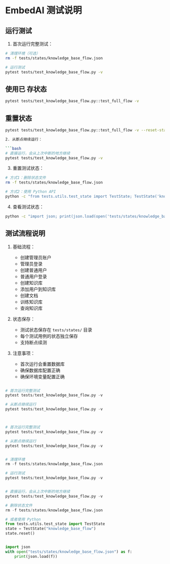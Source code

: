 # EmbedAI 测试说明

## 运行测试

1. 首次运行完整测试：

```bash
# 清理环境（可选）
rm -f tests/states/knowledge_base_flow.json

# 运行测试
pytest tests/test_knowledge_base_flow.py -v
```

## 使用已 存状态

```bash
pytest tests/test_knowledge_base_flow.py::test_full_flow -v
```

## 重置状态

```bash
pytest tests/test_knowledge_base_flow.py::test_full_flow -v --reset-state

2. 从断点继续运行：

```bash
# 直接运行，会从上次中断的地方继续
pytest tests/test_knowledge_base_flow.py -v
```

3. 重置测试状态：

```bash
# 方式1：删除状态文件
rm -f tests/states/knowledge_base_flow.json

# 方式2：使用 Python API
python -c "from tests.utils.test_state import TestState; TestState('knowledge_base_flow').reset()"
```

4. 查看测试状态：

```bash
python -c "import json; print(json.load(open('tests/states/knowledge_base_flow.json')))"
```

## 测试流程说明

1. 基础流程：
   - 创建管理员账户
   - 管理员登录
   - 创建普通用户
   - 普通用户登录
   - 创建知识库
   - 添加用户到知识库
   - 创建文档
   - 训练知识库
   - 查询知识库

2. 状态保存：
   - 测试状态保存在 `tests/states/` 目录
   - 每个测试用例的状态独立保存
   - 支持断点续测

3. 注意事项：
   - 首次运行会重置数据库
   - 确保数据库配置正确
   - 确保环境变量配置正确

```py

# 首次运行完整测试
pytest tests/test_knowledge_base_flow.py -v

# 从断点继续运行
pytest tests/test_knowledge_base_flow.py -v



# 首次运行完整测试
pytest tests/test_knowledge_base_flow.py -v

# 从断点继续运行
pytest tests/test_knowledge_base_flow.py -v


# 清理环境
rm -f tests/states/knowledge_base_flow.json

# 运行测试
pytest tests/test_knowledge_base_flow.py -v


# 直接运行，会从上次中断的地方继续
pytest tests/test_knowledge_base_flow.py -v

# 删除状态文件
rm -f tests/states/knowledge_base_flow.json

# 或者使用 Python
from tests.utils.test_state import TestState
state = TestState("knowledge_base_flow")
state.reset()


import json
with open("tests/states/knowledge_base_flow.json") as f:
    print(json.load(f))

```
